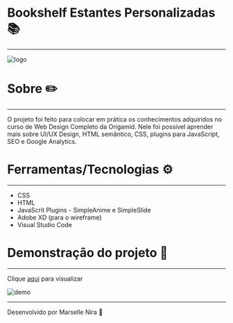 # Bookshelf Estantes Personalizadas 📚
---

![logo](https://user-images.githubusercontent.com/78499911/110220982-2aa51700-7ea8-11eb-92e2-d039b05d1c00.jpg)

# Sobre ✏️
---
O projeto foi feito para colocar em prática os conhecimentos adquiridos no curso de Web Design Completo da Origamid. Nele foi possível aprender mais sobre UI/UX Design, HTML semântico, CSS, plugins para JavaScript, SEO e Google Analytics.

# Ferramentas/Tecnologias ⚙️
---
* CSS
* HTML
* JavaScrit Plugins  - SimpleAnime e SimpleSlide
* Adobe XD (para o wireframe)
* Visual Studio Code

# Demonstração do projeto 🔬
---
Clique [aqui](https://abookshelf.netlify.app) para visualizar


![demo](https://user-images.githubusercontent.com/78499911/110220707-32fc5280-7ea6-11eb-8d30-82e129474c98.jpg)
	
---
Desenvolvido por Marselle Nira 🙋
